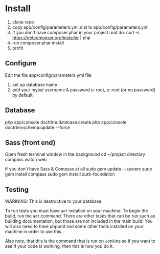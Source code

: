 Install
=======

1) clone repo
2) copy app/config/parameters.yml.dist to app/config/parameters.yml
3) if you don't have composer.phar in your project root do: 
    curl -s https://getcomposer.org/installer | php
4) run composer.phar install
5) profit

Configure
---------

Edit the file app/config/parameters.yml file
1) set up database name
2) add your mysql username & password 
    u: root, p: root (or no password) by default

Database
--------

php app/console doctrine:database:create
php app/console doctrine:schema:update --force

Sass (front end)
--------

Open fresh terminal window in the background
    cd ~/project directory
    compass watch web

If you don't have Sass & Compass at all
    sudo gem update --system
    sudo gem install compass
    sudo gem install zurb-foundation
    
Testing
-------

WARINING: This is destructive to your database.

To run tests you must have `ant` installed on your machine. To begin
the build, run the `ant` command. There are other tasks that can be run
such as building documentation, but those are not included in the main
build. You will also need to have phpunit and some other tools installed
on your machine in order to use this.

Also note, that this is the command that is run on Jenkins so if you want
to see if your code is working, then this is how you do it.

